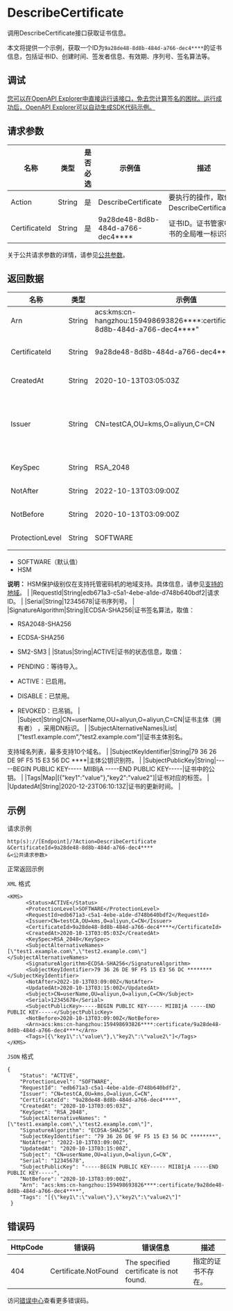 # DescribeCertificate

调用DescribeCertificate接口获取证书信息。

本文将提供一个示例，获取一个ID为`9a28de48-8d8b-484d-a766-dec4****`的证书信息，包括证书ID、创建时间、签发者信息、有效期、序列号、签名算法等。

## 调试

[您可以在OpenAPI Explorer中直接运行该接口，免去您计算签名的困扰。运行成功后，OpenAPI Explorer可以自动生成SDK代码示例。](https://api.aliyun.com/#product=Kms&api=DescribeCertificate&type=RPC&version=2016-01-20)

## 请求参数

|名称|类型|是否必选|示例值|描述|
|--|--|----|---|--|
|Action|String|是|DescribeCertificate|要执行的操作，取值：DescribeCertificate。 |
|CertificateId|String|是|9a28de48-8d8b-484d-a766-dec4\*\*\*\*|证书ID。证书管家中证书的全局唯一标识符。 |

关于公共请求参数的详情，请参见[公共参数](~~69007~~)。

## 返回数据

|名称|类型|示例值|描述|
|--|--|---|--|
|Arn|String|acs:kms:cn-hangzhou:159498693826\*\*\*\*:certificate/9a28de48-8d8b-484d-a766-dec4\*\*\*\*"|阿里云资源名称。 |
|CertificateId|String|9a28de48-8d8b-484d-a766-dec4\*\*\*\*|证书ID。证书管家中证书的全局唯一标识符。 |
|CreatedAt|String|2020-10-13T03:05:03Z|证书的创建时间。 |
|Issuer|String|CN=testCA,OU=kms,O=aliyun,C=CN|证书的签发者信息，使用限定名DN（Distinguished Names）形式标识。 |
|KeySpec|String|RSA\_2048|证书对应的非对称算法名称。 |
|NotAfter|String|2022-10-13T03:09:00Z|证书有效期的截止时间。 |
|NotBefore|String|2020-10-13T03:09:00Z|证书有效期的开始时间。 |
|ProtectionLevel|String|SOFTWARE|证书私钥的保护级别，取值：

 -   SOFTWARE（默认值）
-   HSM

**说明：** HSM保护级别仅在支持托管密码机的地域支持。具体信息，请参见[支持的地域](~~125803~~)。 |
|RequestId|String|edb671a3-c5a1-4ebe-a1de-d748b640bdf2|请求ID。 |
|Serial|String|12345678|证书序列号。 |
|SignatureAlgorithm|String|ECDSA-SHA256|证书签名算法，取值：

 -   RSA2048-SHA256
-   ECDSA-SHA256
-   SM2-SM3 |
|Status|String|ACTIVE|证书的状态信息，取值：

 -   PENDING：等待导入。
-   ACTIVE：已启用。
-   DISABLE：已禁用。
-   REVOKED：已吊销。 |
|Subject|String|CN=userName,OU=aliyun,O=aliyun,C=CN|证书主体（拥有者） ，采用DN标识。 |
|SubjectAlternativeNames|List|\["test1.example.com","test2.example.com"\]|证书主体别名。

 支持域名列表，最多支持10个域名。 |
|SubjectKeyIdentifier|String|79 36 26 DE 9F F5 15 E3 56 DC \*\*\*\*|主体公钥识别符。 |
|SubjectPublicKey|String|-----BEGIN PUBLIC KEY----- MIIBIjA -----END PUBLIC KEY-----|证书中的公钥。 |
|Tags|Map|\[\{"key1":"value"\},"key2":"value2"\]|证书对应的标签。 |
|UpdatedAt|String|2020-12-23T06:10:13Z|证书的更新时间。 |

## 示例

请求示例

```
http(s)://[Endpoint]/?Action=DescribeCertificate
&CertificateId=9a28de48-8d8b-484d-a766-dec4****
&<公共请求参数>
```

正常返回示例

`XML` 格式

```
<KMS>
	  <Status>ACTIVE</Status>
	  <ProtectionLevel>SOFTWARE</ProtectionLevel>
	  <RequestId>edb671a3-c5a1-4ebe-a1de-d748b640bdf2</RequestId>
	  <Issuer>CN=testCA,OU=kms,O=aliyun,C=CN</Issuer>
	  <CertificateId>9a28de48-8d8b-484d-a766-dec4****</CertificateId>
	  <CreatedAt>2020-10-13T03:05:03Z</CreatedAt>
	  <KeySpec>RSA_2048</KeySpec>
	  <SubjectAlternativeNames>[\"test1.example.com\",\"test2.example.com\"]</SubjectAlternativeNames>
	  <SignatureAlgorithm>ECDSA-SHA256</SignatureAlgorithm>
	  <SubjectKeyIdentifier>79 36 26 DE 9F F5 15 E3 56 DC ********</SubjectKeyIdentifier>
	  <NotAfter>2022-10-13T03:09:00Z</NotAfter>
	  <UpdatedAt>2020-10-13T03:15:00Z</UpdatedAt>
	  <Subject>CN=userName,OU=aliyun,O=aliyun,C=CN</Subject>
	  <Serial>12345678</Serial>
	  <SubjectPublicKey>-----BEGIN PUBLIC KEY----- MIIBIjA -----END PUBLIC KEY-----</SubjectPublicKey>
	  <NotBefore>2020-10-13T03:09:00Z</NotBefore>
	  <Arn>acs:kms:cn-hangzhou:159498693826****:certificate/9a28de48-8d8b-484d-a766-dec4****</Arn>
	  <Tags>[{\"key1\":\"value\"},\"key2\":\"value2\"]</Tags>
</KMS>
```

`JSON` 格式

```
{
    "Status": "ACTIVE",
    "ProtectionLevel": "SOFTWARE",
    "RequestId": "edb671a3-c5a1-4ebe-a1de-d748b640bdf2",
    "Issuer": "CN=testCA,OU=kms,O=aliyun,C=CN",
    "CertificateId": "9a28de48-8d8b-484d-a766-dec4****",
    "CreatedAt": "2020-10-13T03:05:03Z",
    "KeySpec": "RSA_2048",
    "SubjectAlternativeNames": "[\"test1.example.com\",\"test2.example.com\"]",
    "SignatureAlgorithm": "ECDSA-SHA256",
    "SubjectKeyIdentifier": "79 36 26 DE 9F F5 15 E3 56 DC ********",
    "NotAfter": "2022-10-13T03:09:00Z",
    "UpdatedAt": "2020-10-13T03:15:00Z",
    "Subject": "CN=userName,OU=aliyun,O=aliyun,C=CN",
    "Serial": "12345678",
    "SubjectPublicKey": "-----BEGIN PUBLIC KEY----- MIIBIjA -----END PUBLIC KEY-----",
    "NotBefore": "2020-10-13T03:09:00Z",
    "Arn": "acs:kms:cn-hangzhou:159498693826****:certificate/9a28de48-8d8b-484d-a766-dec4****",
    "Tags": "[{\"key1\":\"value\"},\"key2\":\"value2\"]"
 }
```

## 错误码

|HttpCode|错误码|错误信息|描述|
|--------|---|----|--|
|404|Certificate.NotFound|The specified certificate is not found.|指定的证书不存在。|

访问[错误中心](https://error-center.alibabacloud.com/status/product/Kms)查看更多错误码。

